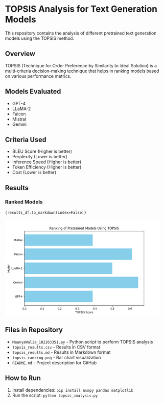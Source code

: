 # TOPSIS Analysis for Text Generation Models

This repository contains the analysis of different pretrained text generation models using the TOPSIS method.

## Overview
TOPSIS (Technique for Order Preference by Similarity to Ideal Solution) is a multi-criteria decision-making technique that helps in ranking models based on various performance metrics.

## Models Evaluated
- GPT-4
- LLaMA-2
- Falcon
- Mistral
- Gemini

## Criteria Used
- BLEU Score (Higher is better)
- Perplexity (Lower is better)
- Inference Speed (Higher is better)
- Token Efficiency (Higher is better)
- Cost (Lower is better)

## Results
### Ranked Models
```markdown
{results_df.to_markdown(index=False)}
```

![Ranking Chart](topsis_ranking.png)

## Files in Repository
- `MaanyaWalia_102203351.py` - Python script to perform TOPSIS analysis
- `topsis_results.csv` - Results in CSV format
- `topsis_results.md` - Results in Markdown format
- `topsis_ranking.png` - Bar chart visualization
- `README.md` - Project description for GitHub

## How to Run
1. Install dependencies: `pip install numpy pandas matplotlib`
2. Run the script: `python topsis_analysis.py`

